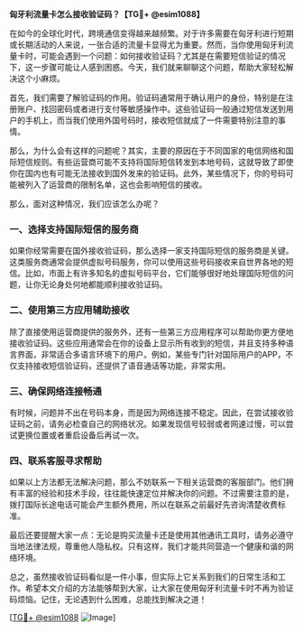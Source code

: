 **匈牙利流量卡怎么接收验证码？【TG💪+ @esim1088】**

在如今的全球化时代，跨境通信变得越来越频繁。对于许多需要在匈牙利进行短期或长期活动的人来说，一张合适的流量卡显得尤为重要。然而，当你使用匈牙利流量卡时，可能会遇到一个问题：如何接收验证码？尤其是在需要短信验证的情况下，这一步骤可能让人感到困惑。今天，我们就来聊聊这个问题，帮助大家轻松解决这个小麻烦。

首先，我们需要了解验证码的作用。验证码通常用于确认用户的身份，特别是在注册账户、找回密码或者进行支付等敏感操作中。这些验证码一般通过短信发送到用户的手机上，而当我们使用外国号码时，接收短信就成了一件需要特别注意的事情。

那么，为什么会有这样的问题呢？其实，主要的原因在于不同国家的电信网络和国际短信规则。有些运营商可能不支持将国际短信转发到本地号码，这就导致了即使你在国内也有可能无法接收到国外发来的验证码。此外，某些情况下，你的号码可能被列入了运营商的限制名单，这也会影响短信的接收。

那么，面对这种情况，我们应该怎么办呢？

### 一、选择支持国际短信的服务商

如果你经常需要在国外接收验证码，那么选择一家支持国际短信的服务商是关键。这类服务商通常会提供虚拟号码服务，你可以使用这些号码接收来自世界各地的短信。比如，市面上有许多知名的虚拟号码平台，它们能够很好地处理国际短信的问题，让你无论身处何地都能顺利接收验证码。

### 二、使用第三方应用辅助接收

除了直接使用运营商提供的服务外，还有一些第三方应用程序可以帮助你更方便地接收验证码。这些应用通常会在你的设备上显示所有收到的短信，并且支持多种语言界面，非常适合多语言环境下的用户。例如，某些专门针对国际用户的APP，不仅支持接收短信验证码，还提供了语音通话等功能，非常实用。

### 三、确保网络连接畅通

有时候，问题并不出在号码本身，而是因为网络连接不稳定。因此，在尝试接收验证码之前，请务必检查自己的网络状况。如果发现信号较弱或者网速过慢，可以尝试更换位置或者重启设备后再试一次。

### 四、联系客服寻求帮助

如果以上方法都无法解决问题，那么不妨联系一下相关运营商的客服部门。他们拥有丰富的经验和技术手段，往往能快速定位并解决你的问题。不过需要注意的是，拨打国际长途电话可能会产生额外费用，所以在联系之前最好先咨询清楚收费标准。

最后还要提醒大家一点：无论是购买流量卡还是使用其他通讯工具时，请务必遵守当地法律法规，尊重他人隐私权。只有这样，我们才能共同营造一个健康和谐的网络环境。

总之，虽然接收验证码看似是一件小事，但实际上它关系到我们的日常生活和工作。希望本文介绍的方法能够帮到大家，让大家在使用匈牙利流量卡时不再为验证码烦恼。记住，无论遇到什么困难，总能找到解决之道！

[[TG💪+ @esim1088](https://t.me/s/esim1088) ![Image](https://i.postimg.cc/4NQfJmqS/Snipaste-2025-05-13-00-14-12.png)]